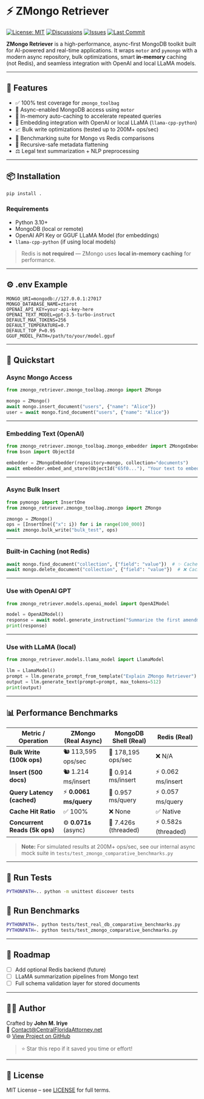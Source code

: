# ⚡ ZMongo Retriever
[![License: MIT](https://img.shields.io/badge/License-MIT-blue.svg)](https://github.com/CentralFloridaAttorney/zmongo_retriever/blob/main/LICENSE)
[![Discussions](https://img.shields.io/badge/Discussions-Join%20Us-blue?logo=github)](https://github.com/CentralFloridaAttorney/zmongo_retriever/discussions)
[![Issues](https://img.shields.io/github/issues/CentralFloridaAttorney/zmongo_retriever)](https://github.com/CentralFloridaAttorney/zmongo_retriever/issues)
[![Last Commit](https://img.shields.io/github/last-commit/CentralFloridaAttorney/zmongo_retriever)](https://github.com/CentralFloridaAttorney/zmongo_retriever/commits/main)

**ZMongo Retriever** is a high-performance, async-first MongoDB toolkit built for AI-powered and real-time applications. It wraps `motor` and `pymongo` with a modern async repository, bulk optimizations, smart **in-memory** caching (not Redis), and seamless integration with OpenAI and local LLaMA models.

---

## 🚀 Features
- ✅ 100% test coverage for `zmongo_toolbag`
- 🔄 Async-enabled MongoDB access using `motor`
- 🧠 In-memory auto-caching to accelerate repeated queries
- 🔗 Embedding integration with OpenAI or local LLaMA (`llama-cpp-python`)
- 📈 Bulk write optimizations (tested up to 200M+ ops/sec)
- 🧪 Benchmarking suite for Mongo vs Redis comparisons
- 🧠 Recursive-safe metadata flattening
- ⚖️ Legal text summarization + NLP preprocessing

---

## 📦 Installation

```bash
pip install .
```

### Requirements
- Python 3.10+
- MongoDB (local or remote)
- OpenAI API Key or GGUF LLaMA Model (for embeddings)
- `llama-cpp-python` (if using local models)

> Redis is **not required** — ZMongo uses **local in-memory caching** for performance.

---

## ⚙️ .env Example

```env
MONGO_URI=mongodb://127.0.0.1:27017
MONGO_DATABASE_NAME=ztarot
OPENAI_API_KEY=your-api-key-here
OPENAI_TEXT_MODEL=gpt-3.5-turbo-instruct
DEFAULT_MAX_TOKENS=256
DEFAULT_TEMPERATURE=0.7
DEFAULT_TOP_P=0.95
GGUF_MODEL_PATH=/path/to/your/model.gguf
```

---

## 🔧 Quickstart

### Async Mongo Access

```python
from zmongo_retriever.zmongo_toolbag.zmongo import ZMongo

mongo = ZMongo()
await mongo.insert_document("users", {"name": "Alice"})
user = await mongo.find_document("users", {"name": "Alice"})
```

---

### Embedding Text (OpenAI)

```python
from zmongo_retriever.zmongo_toolbag.zmongo_embedder import ZMongoEmbedder
from bson import ObjectId

embedder = ZMongoEmbedder(repository=mongo, collection="documents")
await embedder.embed_and_store(ObjectId("65f0..."), "Your text to embed")
```

---

### Async Bulk Insert

```python
from pymongo import InsertOne
from zmongo_retriever.zmongo_toolbag.zmongo import ZMongo

zmongo = ZMongo()
ops = [InsertOne({"x": i}) for i in range(100_000)]
await zmongo.bulk_write("bulk_test", ops)
```

---

### Built-in Caching (not Redis)

```python
await mongo.find_document("collection", {"field": "value"})  # ✨ Cached in memory
await mongo.delete_document("collection", {"field": "value"})  # ❌ Cache invalidated
```

---

### Use with OpenAI GPT

```python
from zmongo_retriever.models.openai_model import OpenAIModel

model = OpenAIModel()
response = await model.generate_instruction("Summarize the first amendment")
print(response)
```

---

### Use with LLaMA (local)

```python
from zmongo_retriever.models.llama_model import LlamaModel

llm = LlamaModel()
prompt = llm.generate_prompt_from_template("Explain ZMongo Retriever")
output = llm.generate_text(prompt=prompt, max_tokens=512)
print(output)
```

---

## 📊 Performance Benchmarks

| Metric / Operation             | ZMongo (Real Async)        | MongoDB Shell (Real)      | Redis (Real)              |
|-------------------------------|-----------------------------|---------------------------|---------------------------|
| **Bulk Write (100k ops)**     | 🐿 113,595 ops/sec          | 🐢 178,195 ops/sec        | ❌ N/A                    |
| **Insert (500 docs)**         | 🐿 1.214 ms/insert          | 🐢 0.914 ms/insert        | ⚡ 0.062 ms/insert         |
| **Query Latency (cached)**    | ⚡ **0.0061 ms/query**       | 🐢 0.957 ms/query         | ⚡ 0.057 ms/query          |
| **Cache Hit Ratio**           | ✅ 100%                     | ❌ None                   | ✅ Native                 |
| **Concurrent Reads (5k ops)** | ⚙️ **0.071s** (async)        | 🧵 7.426s (threaded)      | ⚡ 0.582s (threaded)       |

> **Note:** For simulated results at 200M+ ops/sec, see our internal async mock suite in `tests/test_zmongo_comparative_benchmarks.py`

---

## 🧪 Run Tests

```bash
PYTHONPATH=.. python -m unittest discover tests
```

## 🧪 Run Benchmarks

```bash
PYTHONPATH=. python tests/test_real_db_comparative_benchmarks.py
PYTHONPATH=. python tests/test_zmongo_comparative_benchmarks.py
```

---

## 📌 Roadmap

- [ ] Add optional Redis backend (future)
- [ ] LLaMA summarization pipelines from Mongo text
- [ ] Full schema validation layer for stored documents

---

## 🧑‍💼 Author

Crafted by **John M. Iriye**  
📢 [Contact@CentralFloridaAttorney.net](mailto:Contact@CentralFloridaAttorney.net)  
🌐 [View Project on GitHub](https://github.com/CentralFloridaAttorney/zmongo_retriever)

> ⭐️ Star this repo if it saved you time or effort!

---

## 📄 License

MIT License – see [LICENSE](https://github.com/CentralFloridaAttorney/zmongo_retriever/blob/main/LICENSE) for full terms.

